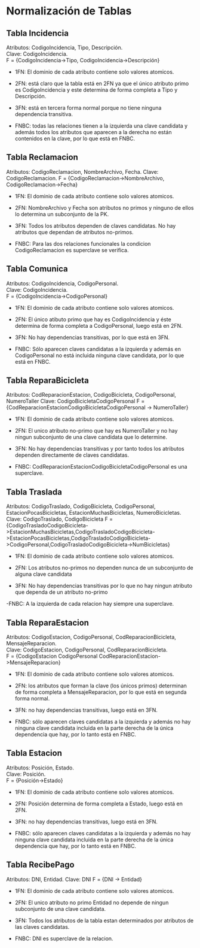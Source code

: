 # Normalización de Tablas

## Tabla Incidencia
Atributos: CodigoIncidencia, Tipo, Descripción.  
Clave: CodigoIncidencia.  
F = {CodigoIncidencia->Tipo, CodigoIncidencia->Descripción}  

- 1FN: El dominio de cada atributo contiene solo valores atomicos.

- 2FN: está claro que la tabla está en 2FN ya que el único atributo primo es CodigoIncidencia y este determina de forma completa a Tipo y Descripción.  

- 3FN: está en tercera forma normal porque no tiene ninguna dependencia transitiva.  

- FNBC: todas las relaciones tienen a la izquierda una clave candidata y además todos los atributos que aparecen a la derecha no están contenidos en la clave, por lo que está en FNBC.  

## Tabla Reclamacion  
Atributos: CodigoReclamacion, NombreArchivo, Fecha.
Clave: CodigoReclamacion.
F = {CodigoReclamacion->NombreArchivo, CodigoReclamacion->Fecha}

- 1FN: El dominio de cada atributo contiene solo valores atomicos.

- 2FN: NombreArchivo y Fecha son atributos no primos y ninguno de ellos
lo determina un subconjunto de la PK.

- 3FN: Todos los atributos dependen de claves candidatas. No hay atributos que dependan de atributos no-primos.

- FNBC: Para las dos relaciones funcionales la condicion CodigoReclamacion es superclave se verifica.

## Tabla Comunica  
Atributos: CodigoIncidencia, CodigoPersonal.  
Clave: CodigoIncidencia.  
F = {CodigoIncidencia->CodigoPersonal}  

- 1FN: El dominio de cada atributo contiene solo valores atomicos.

- 2FN: El único atibuto primo que hay es CodigoIncidencia y éste determina de forma completa a CodigoPersonal, luego está en 2FN.  

- 3FN: No hay dependencias transitivas, por lo que está en 3FN.  

- FNBC: Sólo aparecen claves candidatas a la izquierda y además en CodigoPersonal no está incluida ninguna clave candidata, por lo que está en FNBC.

## Tabla ReparaBicicleta
Atributos: CodReparacionEstacion, CodigoBicicleta, CodigoPersonal, NumeroTaller
Clave: CodigoBicicletaCodigoPersonal
F = {CodReparacionEstacionCodigoBicicletaCodigoPersonal -> NumeroTaller}

- 1FN: El dominio de cada atributo contiene solo valores atomicos.

- 2FN: El unico atributo no-primo que hay es NumeroTaller y no hay ningun subconjunto de una clave candidata que lo determine.

- 3FN: No hay dependencias transitivas y por tanto todos los atributos dependen directamente de claves candidatas.

- FNBC: CodReparacionEstacionCodigoBicicletaCodigoPersonal es una superclave.

## Tabla Traslada
Atributos: CodigoTraslado, CodigoBicicleta, CodigoPersonal, EstacionPocasBicicletas, EstacionMuchasBicicletas, NumeroBicicletas.
Clave: CodigoTraslado, CodigoBicicleta
F = {CodigoTrasladoCodigoBicicleta->EstacionMuchasBicicletas,CodigoTrasladoCodigoBicicleta->EstacionPocasBicicletas,CodigoTrasladoCodigoBicicleta->CodigoPersonal,CodigoTrasladoCodigoBicicleta->NumBicicletas}

- 1FN: El dominio de cada atributo contiene solo valores atomicos.

- 2FN: Los atributos no-primos no dependen nunca de un subconjunto de alguna clave candidata

- 3FN: No hay dependencias transitivas por lo que no hay ningun atributo que dependa de un atributo no-primo

-FNBC: A la izquierda de cada relacion hay siempre una superclave.

## Tabla ReparaEstacion
Atributos: CodigoEstacion, CodigoPersonal, CodReparacionBicicleta, MensajeReparacion.  
Clave: CodigoEstacion, CodigoPersonal, CodReparacionBicicleta.  
F = {CodigoEstacion CodigoPersonal CodReparacionEstacion->MensajeReparacion}  

- 1FN: El dominio de cada atributo contiene solo valores atomicos.

- 2FN: los atributos que forman la clave (los únicos primos) determinan de forma completa a MensajeReparacion, por lo que está en segunda forma normal.  

- 3FN: no hay dependencias transitivas, luego está en 3FN.  

- FNBC: sólo aparecen claves candidatas a la izquierda y además no hay ninguna clave candidata incluida en la parte derecha de la única dependencia que hay, por lo tanto está en FNBC.


## Tabla Estacion
Atributos: Posición, Estado.  
Clave: Posición.  
F = {Posición->Estado}  

- 1FN: El dominio de cada atributo contiene solo valores atomicos.

- 2FN: Posición determina de forma completa a Estado, luego está en 2FN.  

- 3FN: no hay dependencias transitivas, luego está en 3FN.  

- FNBC: sólo aparecen claves candidatas a la izquierda y además no hay ninguna clave candidata incluida en la parte derecha de la única dependencia que hay, por lo tanto está en FNBC.


## Tabla RecibePago
Atributos: DNI, Entidad.
Clave: DNI
F = {DNI -> Entidad}

- 1FN: El dominio de cada atributo contiene solo valores atomicos.

- 2FN: El unico atributo no primo Entidad no depende de ningun subconjunto de una clave candidata.

- 3FN: Todos los atributos de la tabla estan determinados por atributos de las claves candidatas.

- FNBC: DNI es superclave de la relacion.
